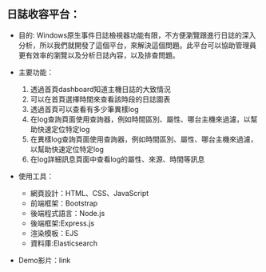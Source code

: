 ## 日誌收容平台：
* 目的: Windows原生事件日誌檢視器功能有限，不方便瀏覽跟進行日誌的深入分析，所以我們就開發了這個平台，來解決這個問題。此平台可以協助管理員更有效率的瀏覽以及分析日誌內容，以及排查問題。

* 主要功能：
  1.	透過首頁dashboard知道主機日誌的大致情況
  2.	可以在首頁選擇時間來查看該時段的日誌圖表
  3.	透過首頁可以查看有多少筆異樣log
  4.	在log查詢頁面使用查詢器，例如時間區別、屬性、哪台主機來過濾，以幫助快速定位特定log
  5.	在異樣log查詢頁面使用查詢器，例如時間區別、屬性、哪台主機來過濾，以幫助快速定位特定log
  6.	在log詳細訊息頁面中查看log的屬性、來源、時間等訊息

* 使用工具：
  * 網頁設計：HTML、CSS、JavaScript
  * 前端框架：Bootstrap
  * 後端程式語言：Node.js
  * 後端框架:Express.js
  * 渲染模板：EJS
  * 資料庫:Elasticsearch
* Demo影片：link
